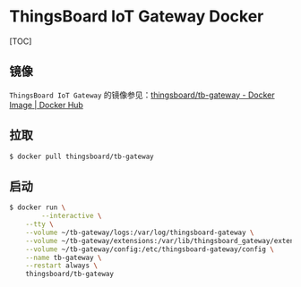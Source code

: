 # ThingsBoard IoT Gateway Docker

[TOC]

## 镜像

`ThingsBoard IoT Gateway` 的镜像参见：[thingsboard/tb-gateway - Docker Image | Docker Hub](https://hub.docker.com/r/thingsboard/tb-gateway)

## 拉取

```bash
$ docker pull thingsboard/tb-gateway
```

## 启动

```bash
$ docker run \
		--interactive \
    --tty \
    --volume ~/tb-gateway/logs:/var/log/thingsboard-gateway \
    --volume ~/tb-gateway/extensions:/var/lib/thingsboard_gateway/extensions \
    --volume ~/tb-gateway/config:/etc/thingsboard-gateway/config \
    --name tb-gateway \
    --restart always \
    thingsboard/tb-gateway
```

